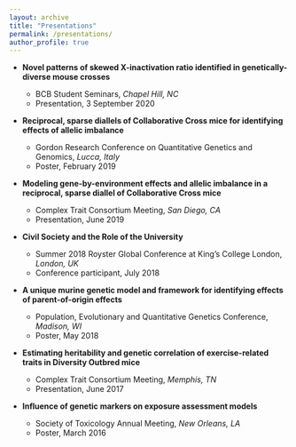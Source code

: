 ```yaml
---
layout: archive
title: "Presentations"
permalink: /presentations/
author_profile: true
---
```


* **Novel patterns of skewed X-inactivation ratio identified in genetically-diverse mouse crosses**
  * BCB Student Seminars, _Chapel Hill, NC_
  * Presentation, 3 September 2020

* **Reciprocal, sparse diallels of Collaborative Cross mice for identifying effects of allelic imbalance**
  * Gordon Research Conference on Quantitative Genetics and Genomics, _Lucca, Italy_
  * Poster, February 2019

* **Modeling gene-by-environment effects and allelic imbalance in a reciprocal, sparse diallel of Collaborative Cross mice**
  * Complex Trait Consortium Meeting, _San Diego, CA_
  * Presentation, June 2019

* **Civil Society and the Role of the University**
  * Summer 2018 Royster Global Conference at King’s College London, _London, UK_
  * Conference participant, July 2018

* **A unique murine genetic model and framework for identifying effects of parent-of-origin effects**
  * Population, Evolutionary and Quantitative Genetics Conference, _Madison, WI_
  * Poster, May 2018

* **Estimating heritability and genetic correlation of exercise-related traits in Diversity Outbred mice**
  * Complex Trait Consortium Meeting, _Memphis, TN_
  * Presentation, June 2017

* **Influence of genetic markers on exposure assessment models**
  * Society of Toxicology Annual Meeting, _New Orleans, LA_
  * Poster, March 2016
